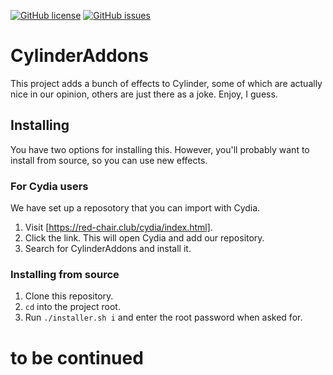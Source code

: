 [![GitHub license](https://img.shields.io/github/license/aren-cllc/CylinderAddons)](https://github.com/aren-cllc/CylinderAddons/blob/master/LICENSE) [![GitHub issues](https://img.shields.io/github/issues/aren-cllc/CylinderAddons)](https://github.com/aren-cllc/CylinderAddons/issues)
# CylinderAddons
This project adds a bunch of effects to Cylinder, some of which
are actually nice in our opinion, others are just there as a
joke. Enjoy, I guess.

## Installing
You have two options for installing this. However, you'll probably
want to install from source, so you can use new effects.

### For Cydia users
We have set up a reposotory that you can import with Cydia.
1. Visit [https://red-chair.club/cydia/index.html].
2. Click the link. This will open Cydia and add our repository.
3. Search for CylinderAddons and install it.

### Installing from source
1. Clone this repository.
2. `cd` into the project root.
3. Run `./installer.sh i` and enter the root password when asked for.

# to be continued
